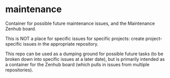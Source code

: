 # maintenance
Container for possible future maintenance issues, and the Maintenance Zenhub board.

This is NOT a place for specific issues for specific projects: create project-specific issues in the appropriate repository.

This repo can be used as a dumping ground for possible future tasks (to be broken down into specific issues at a later date), but is primarily intended as a container for the Zenhub board (which pulls in issues from multiple repositories).
